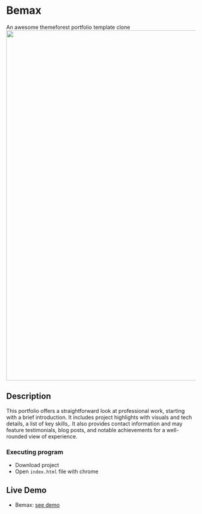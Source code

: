 # Bemax

An awesome themeforest portfolio template clone
<img src="https://res.cloudinary.com/dl1sztvng/image/upload/v1723935013/w98xtbwj2crviyddi2hm.png" width="931"/>

## Description
This portfolio offers a straightforward look at professional work, starting with a brief introduction. It includes project highlights with visuals and tech details, a list of key skills,. It also provides contact information and may feature testimonials, blog posts, and notable achievements for a well-rounded view of experience.

### Executing program

* Download project
* Open `index.html` file with chrome

## Live Demo
  * Bemax: [see demo](https://wali39.github.io/bemax/)
